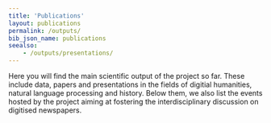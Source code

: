 ```yaml
---
title: 'Publications'
layout: publications
permalink: /outputs/
bib_json_name: publications
seealso:
    - /outputs/presentations/
---
```


Here you will find the main scientific output of the project so far. These include data, papers and presentations in the fields of digitial humanities, natural language processing and history. Below them, we also list the events hosted by the project aiming at fostering the interdisciplinary discussion on digitised newspapers.
